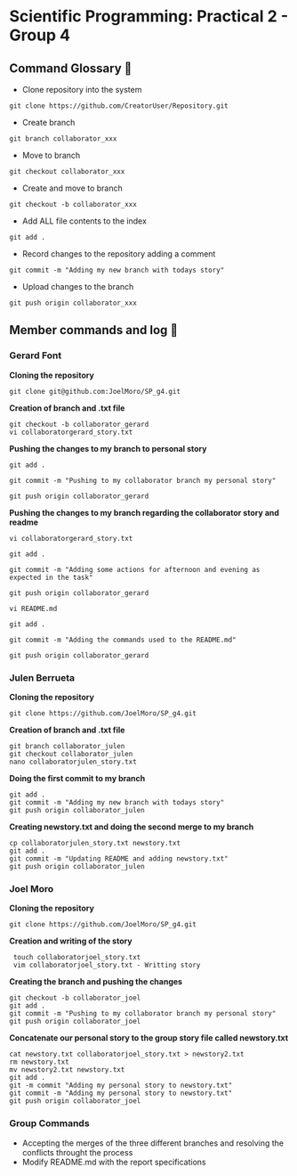 

# Scientific Programming: Practical 2 - Group 4


## Command Glossary :dizzy:

* Clone repository into the system
````
git clone https://github.com/CreatorUser/Repository.git
````

* Create branch
````
git branch collaborator_xxx
````

* Move to branch
```
git checkout collaborator_xxx
````

* Create and move to branch
````
git checkout -b collaborator_xxx
````

* Add ALL file contents to the index
````
git add .
````

* Record changes to the repository adding a comment
````
git commit -m "Adding my new branch with todays story"
````

* Upload changes to the branch
````
git push origin collaborator_xxx
````


## Member commands and log :dizzy:


### Gerard Font

**Cloning the repository**
````
git clone git@github.com:JoelMoro/SP_g4.git
````

**Creation of branch and .txt file**

````
git checkout -b collaborator_gerard
vi collaboratorgerard_story.txt
````

**Pushing the changes to my branch to personal story**

````
git add .

git commit -m "Pushing to my collaborator branch my personal story"

git push origin collaborator_gerard
````

**Pushing the changes to my branch regarding  the collaborator story and readme**
````
vi collaboratorgerard_story.txt

git add .

git commit -m "Adding some actions for afternoon and evening as expected in the task"

git push origin collaborator_gerard

vi README.md

git add .

git commit -m "Adding the commands used to the README.md"

git push origin collaborator_gerard

````

### Julen Berrueta 

**Cloning the repository**

````
git clone https://github.com/JoelMoro/SP_g4.git
````
**Creation of branch and .txt file**

````
git branch collaborator_julen
git checkout collaborator_julen
nano collaboratorjulen_story.txt
````

**Doing the first commit to my branch**

````
git add .
git commit -m "Adding my new branch with todays story"
git push origin collaborator_julen
````

**Creating newstory.txt and doing the second merge to my branch**

````
cp collaboratorjulen_story.txt newstory.txt
git add .
git commit -m "Updating README and adding newstory.txt"
git push origin collaborator_julen
````


### Joel Moro

**Cloning the repository**

````
git clone https://github.com/JoelMoro/SP_g4.git
````

**Creation and writing of the story**
````
 touch collaboratorjoel_story.txt 
 vim collaboratorjoel_story.txt - Writting story 
````

**Creating the branch and pushing the changes**

````
git checkout -b collaborator_joel 
git add . 
git commit -m "Pushing to my collaborator branch my personal story" 
git push origin collaborator_joel 

````
**Concatenate our personal story to the group story file called newstory.txt**

````
cat newstory.txt collaboratorjoel_story.txt > newstory2.txt
rm newstory.txt
mv newstory2.txt newstory.txt
git add .
git -m commit "Adding my personal story to newstory.txt"
git commit -m "Adding my personal story to newstory.txt"
git push origin collaborator_joel
````

### Group Commands

* Accepting the merges of the three different branches and resolving the conflicts throught the process
* Modify README.md with the report specifications

